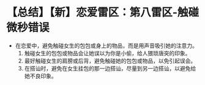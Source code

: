 # 【总结】【新】恋爱雷区：第八雷区-触碰微秒错误

-   在恋爱中，避免触碰女生的包包或身上的物品，而是用声音吸引她的注意力。
    1.  触碰女生的包包或物品会让她误以为你是小偷，给人猥琐唐突的印象。
    2.  最好触碰女生的肩膀或后背，避免触碰她的包包或物品，以免引起误会。
    3.  在搭讪时，避免在女生挂包的那一边搭讪，尽量到另一边搭讪，以避免给她不良印象。